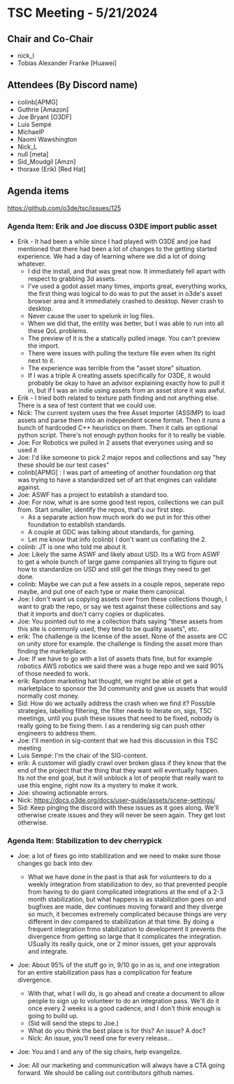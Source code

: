 # TSC Meeting - 5/21/2024

## Chair and Co-Chair
* nick_l
* Tobias Alexander Franke [Huawei]

## Attendees (By Discord name)
* colinb[APMG]
* Guthrie [Amazon]
* Joe Bryant [O3DF]
* Luis Sempé
* MichaelP
* Naomi Wawshington
* Nick_L
* null [meta]
* Sid_Moudgil [Amzn]
* thoraxe (Erik) [Red Hat]

## Agenda items
https://github.com/o3de/tsc/issues/125

### Agenda Item: Erik and Joe discuss O3DE import public asset
* Erik - It had been a while since I had played with O3DE and joe had mentioned that there had been a lot
  of changes to the getting started experience.  We had a day of learning where we did a lot of doing whatever.
  * I did the install, and that was great now.  It immediately fell apart with respect to grabbing 3d assets.
  * I've used a godot asset many times, imports great, everything works, the first thing was logical to do was to put
  the asset in o3de's asset browser area and it immediately crashed to desktop.  Never crash to desktop.
  *  Never cause the user to spelunk in log files.
  * When we did that, the entity was better, but I was able to run into all these QoL problems.  
  * The preview of it is the a statically pulled image.  You can't preview the import. 
  * There were issues with pulling the texture file even when its right next to it.
  * The experience was terrible from the "asset store" situation. 
  * If I was a triple A creating assets specifically for O3DE, it would probably be okay to have an advisor
    explaining exactly how to pull it in, but if I was an indie using assets from an asset store it was awful.
* Erik - I tried both related to texture path finding and not anything else.  There is a sea of test content that we
  could use.
* Nick:  The current system uses the free Asset Importer (ASSIMP) to load assets and parse them into an independent scene format.  Then it runs a bunch of hardcoded C++ heuristics on them.  Then it calls an optional python script.  There's not enough python hooks for it to really be viable.
* Joe:   For Robotics we pulled in 2 assets that everyones using and so used it
* Joe:   I'd like someone to pick 2 major repos and collections and say "hey these should be our test cases"
* colinb[APMG] : I was part of ameeting of another foundation org that was trying to have a standardized set of art
  that engines can validate against.
* Joe:  ASWF has a project to establish a standard too.
* Joe:  For now, what is are some good test repos, collections we can pull from. Start smaller, identify the repos,
  that's our first step.  
    * As a separate action how much work do we put in for this other foundation to establish standards.
    * A couple at GDC was talking about standards, for gaming.  
    * Let me know that info (colinb) I don't want us conflating the 2.
* colinb:  JT is one who told me about it.
* Joe:  Likely the same ASWF and likely about USD.  Its a WG from ASWF to get a whole bunch of large game companies all
  trying to figure out how to standardize on USD and still get the things they need to get done.
* colinb: Maybe we can put a few assets in a couple repos, seperate repo maybe, and put one of each type or make them canonical.
* Joe:  I don't want us copying assets over from these collections though, I want to grab the repo, or say we test against these collections and say that it imports and don't carry copies or duplicates.
* Joe:  You pointed out to me a collection thats saying "these assets from this site is commonly used, they tend to be quality assets", etc.  
* erik: The challenge is the license of the asset.  None of the assets are CC on unity store for example.  the challenge is finding the asset more than finding the marketplace.
* Joe:  If we have to go with a list of assets thats fine, but for example robotics AWS robotics we said there was a huge repo and we said 90% of those needed to work.
* erik:  Random marketing hat thought, we might be able ot get a marketplace to sponsor the 3d community and give us assets that would normally cost money.
* Sid:  How do we actually address the crash when we find it?  Possible strategies, labelling filtering, the filter needs to iterate on, sigs, TSC meetings, until you push these issues that need to be fixed, nobody is really going to be fixing them.  I as a rendering sig can push other engineers to address them.
* Joe:  I'll mention in sig-content that we had this discussion in this TSC meeting
* Luis Sempé: I'm the chair of the SIG-content.
* erik: A customer will gladly crawl over broken glass if they know that the end of the project that the thing that they want will eventually happen.  Its not the end goal, but it will unblock a lot of people that really want to use this engine, right now its a mystery to make it work.
* Joe:  showing actionable errors.
* Nick: https://docs.o3de.org/docs/user-guide/assets/scene-settings/
* Sid:  Keep pinging the discord with these issues as it goes along.  We'll otherwise create issues and they will never be seen again.  They get lost otherwise.

### Agenda Item: Stabilization to dev cherrypick
* Joe:  a lot of fixes go into stabilization and we need to make sure those changes go back into dev.
   * What we have done in the past is that ask for volunteers to do a weekly integration from stabilization to dev, so that prevented people from having to do giant complicated integrations at the end of a 2-3 month stabilization, but what happens is as stabilization goes on and bugfixes are made, dev continues moving forward and they diverge so much, it becomes extremely complicated because things are very different in dev compared to stabilization at that time.  By doing a frequent integration frmo stabilization to development it prevents the divergence from getting so large that it complicates the integration.  USually its really quick, one or 2 minor issues, get your approvals and integrate.
* Joe:  About 95% of the stuff go in, 9/10 go in as is, and one integration for an entire stabilization pass has a complication for feature divergence.
  * With that, what I will do, is go ahead and create a document to allow people to sign up to volunteer to do an integration pass.  We'll do it once every 2 weeks is a good cadence, and I don't think enough is going to build up.
  * (Sid will send the steps to Joe.)
  * What do you think the best place is for this?  An issue?  A doc?
  * Nick: An issue, you'll need one for every release...
* Joe: You and I and any of the sig chairs, help evangelize.

* Joe: All our marketing and communication will always have a CTA going forward.  We should be calling out contributors github names.

